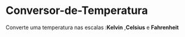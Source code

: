 # Conversor-de-Temperatura
 Converte uma temperatura nas escalas :**Kelvin** ,**Celsius** e **Fahrenheit** 
